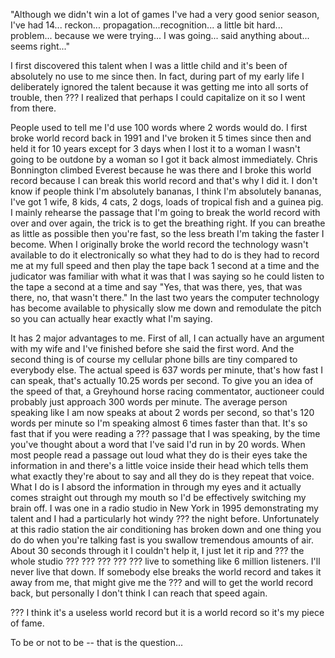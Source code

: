 "Although we didn't win a lot of games I've had a very good senior season, I've had 14... reckon... propagation...recognition...
a little bit hard... problem... because we were trying... I was going... said anything about... seems right..."

I first discovered this talent when I was a little child and it's been of absolutely no use to me since then. In fact, during
part of my early life I deliberately ignored the talent because it was getting me into all sorts of trouble, then ???
I realized that perhaps I could capitalize on it so I went from there.

People used to tell me I'd use 100 words where 2 words would do. I first broke world record back in 1991 and I've broken it
5 times since then and held it for 10 years except for 3 days when I lost it to a woman I wasn't going to be outdone by a woman
so I got it back almost immediately. Chris Bonnington climbed Everest because he was there and I broke this world record
because I can break this world record and that's why I did it. I don't know if people think I'm absolutely bananas, I think
I'm absolutely bananas, I've got 1 wife, 8 kids, 4 cats, 2 dogs, loads of tropical fish and a guinea pig. I mainly rehearse
the passage that I'm going to break the world record with over and over again, the trick is to get the breathing right.
If you can breathe as little as possible then you're fast, so the less breath I'm taking the faster I become. When I
originally broke the world record the technology wasn't available to do it electronically so what they had to do is they
had to record me at my full speed and then play the tape back 1 second at a time and the judicator was familiar with what
it was that I was saying so he could listen to the tape a second at a time and say "Yes, that was there, yes, that was there,
no, that wasn't there." In the last two years the computer technology has become available to physically slow me down and
remodulate the pitch so you can actually hear exactly what I'm saying.

It has 2 major advantages to me. First of all, I can actually have an argument with my wife and I've finished before she
said the first word. And the second thing is of course my cellular phone bills are tiny compared to everybody else. The actual
speed is 637 words per minute, that's how fast I can speak, that's actually 10.25 words per second. To give you an idea of
the speed of that, a Greyhound horse racing commentator, auctioneer could probably just approach 300 words per minute.
The average person speaking like I am now speaks at about 2 words per second, so that's 120 words per minute so I'm speaking
almost 6 times faster than that. It's so fast that if you were reading a ??? passage that I was speaking, by the time you've
thought about a word that I've said I'd run in by 20 words. When most people read a passage out loud what they do is their
eyes take the information in and there's a little voice inside their head which tells them what exactly they're about to say
and all they do is they repeat that voice. What I do is I absord the information in through my eyes and it actually comes
straight out through my mouth so I'd be effectively switching my brain off. I was one in a radio studio in New York in 1995
demonstrating my talent and I had a particularly hot windy ??? the night before. Unfortunately at this radio station the
air conditioning has broken down and one thing you do do when you're talking fast is you swallow tremendous amounts of air.
About 30 seconds through it I couldn't help it, I just let it rip and ??? the whole studio ??? ??? ??? ??? ??? live to something
like 6 million listeners. I'll never live that down. If somebody else breaks the world record and takes it away from me,
that might give me the ??? and will to get the world record back, but personally I don't think I can reach that speed again.

??? I think it's a useless world record but it is a world record so it's my piece of fame.

To be or not to be -- that is the question...
